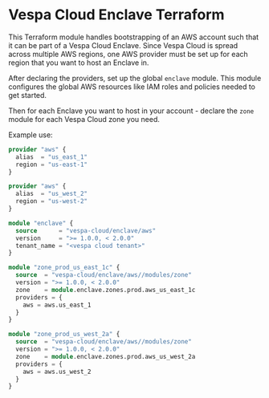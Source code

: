 # Vespa Cloud Enclave Terraform

This Terraform module handles bootstrapping of an AWS account such that it can
be part of a Vespa Cloud Enclave. Since Vespa Cloud is spread across multiple
AWS regions, one AWS provider must be set up for each region that you want to
host an Enclave in.

After declaring the providers, set up the global `enclave` module. This module
configures the global AWS resources like IAM roles and policies needed to get
started.

Then for each Enclave you want to host in your account - declare the `zone`
module for each Vespa Cloud zone you need.

Example use:

```terraform
provider "aws" {
  alias  = "us_east_1"
  region = "us-east-1"
}

provider "aws" {
  alias  = "us_west_2"
  region = "us-west-2"
}

module "enclave" {
  source      = "vespa-cloud/enclave/aws"
  version     = ">= 1.0.0, < 2.0.0"
  tenant_name = "<vespa cloud tenant>"
}

module "zone_prod_us_east_1c" {
  source  = "vespa-cloud/enclave/aws//modules/zone"
  version = ">= 1.0.0, < 2.0.0"
  zone    = module.enclave.zones.prod.aws_us_east_1c
  providers = {
    aws = aws.us_east_1
  }
}

module "zone_prod_us_west_2a" {
  source  = "vespa-cloud/enclave/aws//modules/zone"
  version = ">= 1.0.0, < 2.0.0"
  zone    = module.enclave.zones.prod.aws_us_west_2a
  providers = {
    aws = aws.us_west_2
  }
}
```
